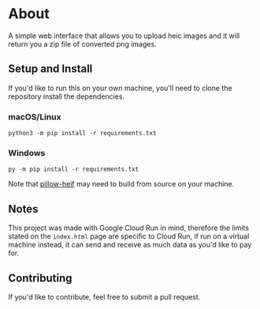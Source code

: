# About

A simple web interface that allows you to upload heic images and it will return you a zip file of converted png images.

## Setup and Install

If you'd like to run this on your own machine, you'll need to clone the repository install the dependencies.

### macOS/Linux

`python3 -m pip install -r requirements.txt`

### Windows

`py -m pip install -r requirements.txt`

Note that [pillow-heif](https://pypi.org/project/pillow-heif/) may need to build from source on your machine.

## Notes

This project was made with Google Cloud Run in mind, therefore the limits stated on the `index.html` page are specific to Cloud Run, if run on a virtual machine instead, it can send and receive as much data as you'd like to pay for.

## Contributing

If you'd like to contribute, feel free to submit a pull request.

